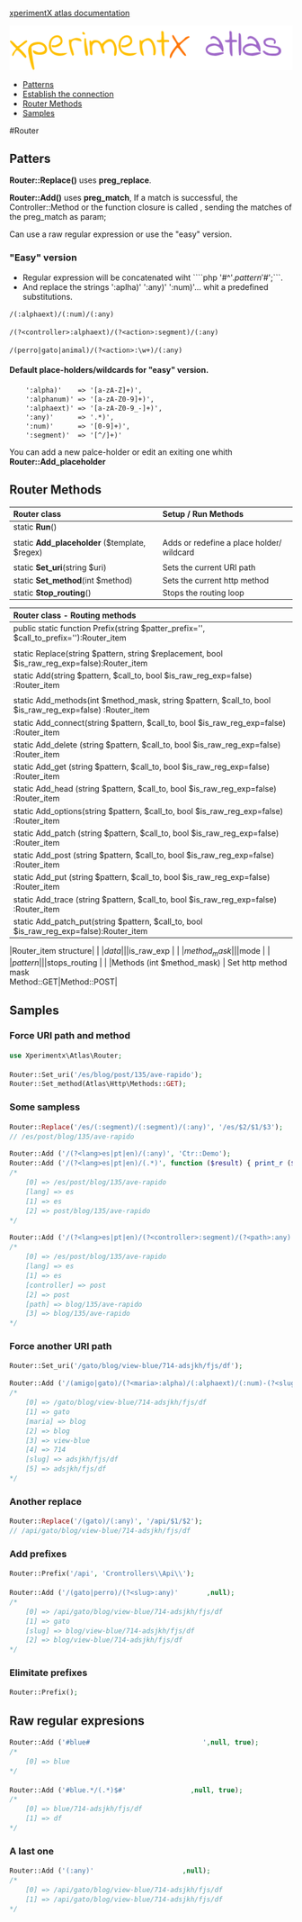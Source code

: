 [xperimentX atlas documentation](README.md) 

![xperimentx atlas](images/atlas.png) 

* [Patterns](#patterns)
* [Establish the connection](#establish-the-connection)
* [Router Methods](#router-methods)
* [Samples](#samples)


#Router 

## Patters
**Router::Replace()** uses  **preg_replace**.

**Router::Add()**     uses  **preg_match**, 
If a match is successful, the Controller::Method  or the function closure is called ,
sending the matches of the preg_match as param;

Can use a raw regular expression or use the "easy" version.

### **"Easy"**  version
* Regular expression will be concatenated wiht  ````php '#^'.$pattern '$#';```.
* And replace the strings  ':aplha)' ':any)' ':num)'...  whit a predefined substitutions.

```
/(:alphaext)/(:num)/(:any)

/(?<controller>:alphaext)/(?<action>:segment)/(:any)

/(perro|gato|animal)/(?<action>:\w+)/(:any)

```

#### Default place-holders/wildcards for "easy" version.
```
    ':alpha)'	 => '[a-zA-Z]+)',
    ':alphanum)' => '[a-zA-Z0-9]+)',
    ':alphaext)' => '[a-zA-Z0-9_-]+)',
    ':any)'		 => '.*)',
    ':num)'		 => '[0-9]+)',
    ':segment)'	 => '[^/]+)'
```
You can add a new palce-holder or edit an exiting one whith  **Router::Add_placeholder**


## Router Methods

|Router class | Setup / Run Methods  |
|:-------------------|:-------------------------|
|static **Run**() | |
|  |  |
|static **Add_placeholder** ($template, $regex) |Adds or redefine a place holder/ wildcard|
|  |  |
|static **Set_uri**(string $uri)|Sets the current URI path |
|static **Set_method**(int $method)|Sets the current http method |
|static **Stop_routing**()   |Stops the routing loop|


|Router class -  Routing methods |
|:-------------------|
|public static function Prefix(string $patter_prefix='', $call_to_prefix=''):Router_item
|  |  
|static Replace(string $pattern, string $replacement, bool $is_raw_reg_exp=false):Router_item |
|static Add(string $pattern, $call_to, bool $is_raw_reg_exp=false) :Router_item |
|  |  
|static Add_methods(int $method_mask, string $pattern, $call_to, bool $is_raw_reg_exp=false) :Router_item|   
|static Add_connect(string $pattern, $call_to, bool $is_raw_reg_exp=false) :Router_item |     
|static Add_delete (string $pattern, $call_to, bool $is_raw_reg_exp=false) :Router_item |     
|static Add_get    (string $pattern, $call_to, bool $is_raw_reg_exp=false) :Router_item |     
|static Add_head   (string $pattern, $call_to, bool $is_raw_reg_exp=false) :Router_item |     
|static Add_options(string $pattern, $call_to, bool $is_raw_reg_exp=false) :Router_item |     
|static Add_patch  (string $pattern, $call_to, bool $is_raw_reg_exp=false) :Router_item |     
|static Add_post   (string $pattern, $call_to, bool $is_raw_reg_exp=false) :Router_item |     
|static Add_put    (string $pattern, $call_to, bool $is_raw_reg_exp=false) :Router_item |     
|static Add_trace  (string $pattern, $call_to, bool $is_raw_reg_exp=false) :Router_item |     
|static Add_patch_put(string $pattern, $call_to, bool $is_raw_reg_exp=false):Router_item |    

|Router_item structure|
| 
|$data  | |
|$is_raw_exp | | 
|$method_mask  | | 
|$mode           | | 
|$pattern  | | 
|$stops_routing  | | 
|Methods (int $method_mask) | Set http method mask <br>Method::GET|Method::POST|


## Samples
### Force URI path and method
```php
use Xperimentx\Atlas\Router;

Router::Set_uri('/es/blog/post/135/ave-rapido');
Router::Set_method(Atlas\Http\Methods::GET);
```
### Some sampless
```php
Router::Replace('/es/(:segment)/(:segment)/(:any)', '/es/$2/$1/$3');
// /es/post/blog/135/ave-rapido
```

```php
Router::Add ('/(?<lang>es|pt|en)/(:any)', 'Ctr::Demo');
Router::Add ('/(?<lang>es|pt|en)/(.*)', function ($result) { print_r ($result);});
/*
    [0] => /es/post/blog/135/ave-rapido
    [lang] => es
    [1] => es
    [2] => post/blog/135/ave-rapido
*/
```

```php
Router::Add ('/(?<lang>es|pt|en)/(?<controller>:segment)/(?<path>:any)',null);
/*
    [0] => /es/post/blog/135/ave-rapido
    [lang] => es
    [1] => es
    [controller] => post
    [2] => post
    [path] => blog/135/ave-rapido
    [3] => blog/135/ave-rapido
*/
```

### Force another URI path
```php
Router::Set_uri('/gato/blog/view-blue/714-adsjkh/fjs/df');
```


```php
Router::Add ('/(amigo|gato)/(?<maria>:alpha)/(:alphaext)/(:num)-(?<slug>:any)',null);
/*
    [0] => /gato/blog/view-blue/714-adsjkh/fjs/df
    [1] => gato
    [maria] => blog
    [2] => blog
    [3] => view-blue
    [4] => 714
    [slug] => adsjkh/fjs/df
    [5] => adsjkh/fjs/df
*/

```
### Another replace
```php
Router::Replace('/(gato)/(:any)', '/api/$1/$2');
// /api/gato/blog/view-blue/714-adsjkh/fjs/df
```

### Add prefixes

```php
Router::Prefix('/api', 'Crontrollers\\Api\\');

Router::Add ('/(gato|perro)/(?<slug>:any)'       ,null);
/*
    [0] => /api/gato/blog/view-blue/714-adsjkh/fjs/df
    [1] => gato
    [slug] => blog/view-blue/714-adsjkh/fjs/df
    [2] => blog/view-blue/714-adsjkh/fjs/df
*/
```

### Elimitate  prefixes

```php
Router::Prefix();
```

## Raw regular expresions
```php
Router::Add ('#blue#                            ',null, true);
/*
    [0] => blue
*/

Router::Add ('#blue.*/(.*)$#'                ,null, true);
/*
    [0] => blue/714-adsjkh/fjs/df
    [1] => df
*/
```


### A last one

```php
Router::Add ('(:any)'                      ,null);
/*
    [0] => /api/gato/blog/view-blue/714-adsjkh/fjs/df
    [1] => /api/gato/blog/view-blue/714-adsjkh/fjs/df
*/
```


 



```
